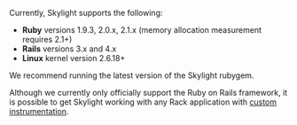 Currently, Skylight supports the following:

* **Ruby** versions 1.9.3, 2.0.x, 2.1.x (memory allocation measurement
  requires 2.1+)
* **Rails** versions 3.x and 4.x
* **Linux** kernel version 2.6.18+

We recommend running the latest version of the Skylight rubygem.

Although we currently only officially support the Ruby on Rails
framework, it is possible to get Skylight working with any Rack
application with [custom
instrumentation](/agent#custom-instrumentation).
